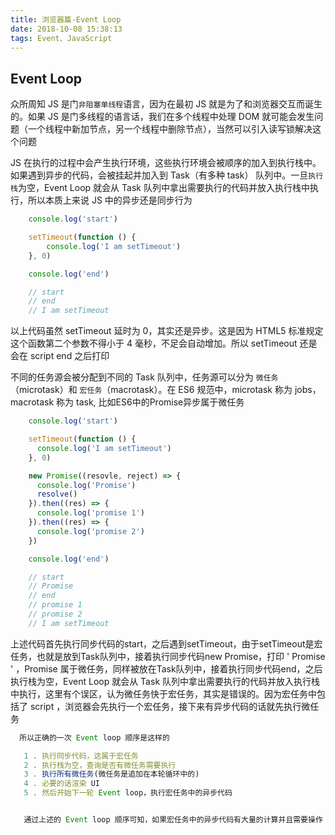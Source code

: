 ```yaml
---
title: 浏览器篇-Event Loop
date: 2018-10-08 15:38:13
tags: Event、JavaScript
---
```

## Event Loop
众所周知 JS 是门`非阻塞单线程`语言，因为在最初 JS 就是为了和浏览器交互而诞生的。如果 JS 是门多线程的语言话，我们在多个线程中处理 DOM 就可能会发生问题（一个线程中新加节点，另一个线程中删除节点），当然可以引入读写锁解决这个问题

JS 在执行的过程中会产生执行环境，这些执行环境会被顺序的加入到执行栈中。如果遇到异步的代码，会被挂起并加入到 Task（有多种 task） 队列中。一旦`执行栈`为空，Event Loop 就会从 Task 队列中拿出需要执行的代码并放入执行栈中执行，所以本质上来说 JS 中的异步还是同步行为

```javascript
    console.log('start')

    setTimeout(function () {
        console.log('I am setTimeout')
    }, 0)

    console.log('end')

    // start
    // end
    // I am setTimeout

```
以上代码虽然 setTimeout 延时为 0，其实还是异步。这是因为 HTML5 标准规定这个函数第二个参数不得小于 4 毫秒，不足会自动增加。所以 setTimeout 还是会在 script end 之后打印

不同的任务源会被分配到不同的 Task 队列中，任务源可以分为 `微任务`（microtask）和 `宏任务`（macrotask）。在 ES6 规范中，microtask 称为 jobs，macrotask 称为 task, 比如ES6中的Promise异步属于微任务

```javascript
    console.log('start')

    setTimeout(function () {
      console.log('I am setTimeout')
    }, 0)

    new Promise((resovle, reject) => {
      console.log('Promise')
      resolve()
    }).then((res) => {
      console.log('promise 1')
    }).then((res) => {
      console.log('promise 2')
    })

    console.log('end')

    // start
    // Promise
    // end
    // promise 1
    // promise 2
    // I am setTimeout
```

上述代码首先执行同步代码的start，之后遇到setTimeout，由于setTimeout是宏任务，也就是放到Task队列中，接着执行同步代码new Promise，打印  ' Promise ' ，Promise 属于微任务，同样被放在Task队列中，接着执行同步代码end，之后执行栈为空，Event Loop 就会从 Task 队列中拿出需要执行的代码并放入执行栈中执行，这里有个误区，认为微任务快于宏任务，其实是错误的。因为宏任务中包括了 script ，浏览器会先执行一个宏任务，接下来有异步代码的话就先执行微任务

```javascript
  所以正确的一次 Event loop 顺序是这样的

   1 . 执行同步代码，这属于宏任务
   2 . 执行栈为空，查询是否有微任务需要执行
   3 . 执行所有微任务(微任务是追加在本轮循环中的)
   4 . 必要的话渲染 UI
   5 . 然后开始下一轮 Event loop，执行宏任务中的异步代码


   通过上述的 Event loop 顺序可知，如果宏任务中的异步代码有大量的计算并且需要操作 DOM 的话，为了更快的 界面响应，我们可以把操作 DOM 放入微任务中。

```

